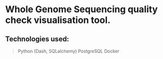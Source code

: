 # Whole Genome Sequencing quality check visualisation tool.
## Technologies used:
> Python (Dash, SQLalchemy)
> PostgreSQL
> Docker


